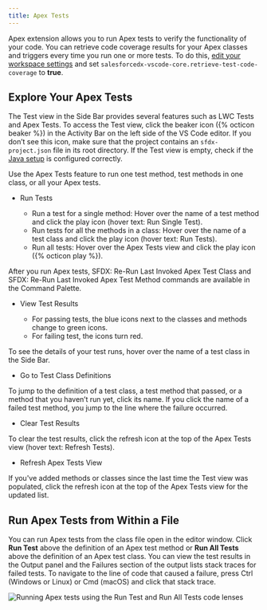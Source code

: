 ```yaml
---
title: Apex Tests
---
```


Apex extension allows you to run Apex tests to verify the functionality of your code. You can retrieve code coverage results for your Apex classes and triggers every time you run one or more tests. To do this, [edit your workspace settings](https://code.visualstudio.com/docs/getstarted/settings) and set `salesforcedx-vscode-core.retrieve-test-code-coverage` to **true**.

## Explore Your Apex Tests

The Test view in the Side Bar provides several features such as LWC Tests and Apex Tests. To access the Test view, click the beaker icon ({% octicon beaker %}) in the Activity Bar on the left side of the VS Code editor. If you don’t see this icon, make sure that the project contains an `sfdx-project.json` file in its root directory. If the Test view is empty, check if the [Java setup](../getting-started/java-setup) is configured correctly.

Use the Apex Tests feature to run one test method, test methods in one class, or all your Apex tests.

- Run Tests

  - Run a test for a single method: Hover over the name of a test method and click the play icon (hover text: Run Single Test).
  - Run tests for all the methods in a class: Hover over the name of a test class and click the play icon (hover text: Run Tests).
  - Run all tests: Hover over the Apex Tests view and click the play icon ({% octicon play %}).

After you run Apex tests, SFDX: Re-Run Last Invoked Apex Test Class and SFDX: Re-Run Last Invoked Apex Test Method commands are available in the Command Palette.

- View Test Results

  - For passing tests, the blue icons next to the classes and methods change to green icons.
  - For failing test, the icons turn red.

To see the details of your test runs, hover over the name of a test class in the Side Bar.

- Go to Test Class Definitions

To jump to the definition of a test class, a test method that passed, or a method that you haven’t run yet, click its name. If you click the name of a failed test method, you jump to the line where the failure occurred.

- Clear Test Results

To clear the test results, click the refresh icon at the top of the Apex Tests view (hover text: Refresh Tests).

- Refresh Apex Tests View

If you've added methods or classes since the last time the Test view was populated, click the refresh icon at the top of the Apex Tests view for the updated list.

## Run Apex Tests from Within a File

You can run Apex tests from the class file open in the editor window. Click **Run Test** above the definition of an Apex test method or **Run All Tests** above the definition of an Apex test class. You can view the test results in the Output panel and the Failures section of the output lists stack traces for failed tests. To navigate to the line of code that caused a failure, press Ctrl (Windows or Linux) or Cmd (macOS) and click that stack trace.

![Running Apex tests using the Run Test and Run All Tests code lenses](../../images/apex_test_run.gif)
